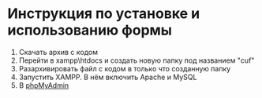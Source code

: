 # Инструкция по установке и использованию формы
1. Скачать архив с кодом
2. Перейти в xampp\htdocs и создать новую папку под названием "cuf"
3. Разархивировать файл с кодом в только что созданную папку
4. Запустить XAMPP. В нём включить Apache и MySQL
5. В [phpMyAdmin](http://localhost/phpmyadmin/)
